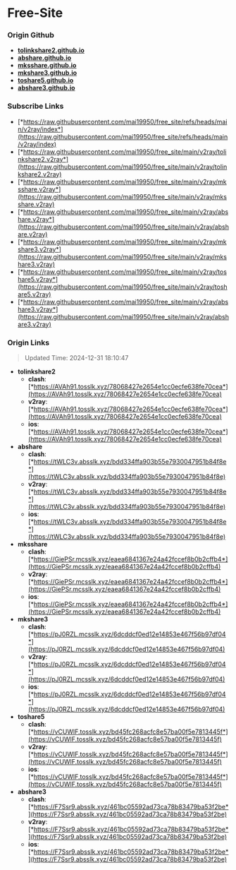 # Free-Site

### Origin Github

- [**tolinkshare2.github.io**](https://github.com/tolinkshare2/tolinkshare2.github.io)
- [**abshare.github.io**](https://github.com/abshare/abshare.github.io)
- [**mksshare.github.io**](https://github.com/mksshare/mksshare.github.io)
- [**mkshare3.github.io**](https://github.com/mkshare3/mkshare3.github.io)
- [**toshare5.github.io**](https://github.com/toshare5/toshare5.github.io)
- [**abshare3.github.io**](https://github.com/abshare3/abshare3.github.io)

### Subscribe Links

- [*https://raw.githubusercontent.com/mai19950/free_site/refs/heads/main/v2ray/index*](https://raw.githubusercontent.com/mai19950/free_site/refs/heads/main/v2ray/index)
- [*https://raw.githubusercontent.com/mai19950/free_site/main/v2ray/tolinkshare2.v2ray*](https://raw.githubusercontent.com/mai19950/free_site/main/v2ray/tolinkshare2.v2ray)
- [*https://raw.githubusercontent.com/mai19950/free_site/main/v2ray/mksshare.v2ray*](https://raw.githubusercontent.com/mai19950/free_site/main/v2ray/mksshare.v2ray)
- [*https://raw.githubusercontent.com/mai19950/free_site/main/v2ray/abshare.v2ray*](https://raw.githubusercontent.com/mai19950/free_site/main/v2ray/abshare.v2ray)
- [*https://raw.githubusercontent.com/mai19950/free_site/main/v2ray/mkshare3.v2ray*](https://raw.githubusercontent.com/mai19950/free_site/main/v2ray/mkshare3.v2ray)
- [*https://raw.githubusercontent.com/mai19950/free_site/main/v2ray/toshare5.v2ray*](https://raw.githubusercontent.com/mai19950/free_site/main/v2ray/toshare5.v2ray)
- [*https://raw.githubusercontent.com/mai19950/free_site/main/v2ray/abshare3.v2ray*](https://raw.githubusercontent.com/mai19950/free_site/main/v2ray/abshare3.v2ray)

### Origin Links

> Updated Time: 2024-12-31 18:10:47

- **tolinkshare2**
  - **clash**: [*https://AVAh91.tosslk.xyz/78068427e2654e1cc0ecfe638fe70cea*](https://AVAh91.tosslk.xyz/78068427e2654e1cc0ecfe638fe70cea)
  - **v2ray**: [*https://AVAh91.tosslk.xyz/78068427e2654e1cc0ecfe638fe70cea*](https://AVAh91.tosslk.xyz/78068427e2654e1cc0ecfe638fe70cea)
  - **ios**: [*https://AVAh91.tosslk.xyz/78068427e2654e1cc0ecfe638fe70cea*](https://AVAh91.tosslk.xyz/78068427e2654e1cc0ecfe638fe70cea)
- **abshare**
  - **clash**: [*https://tWLC3v.absslk.xyz/bdd334ffa903b55e7930047951b84f8e*](https://tWLC3v.absslk.xyz/bdd334ffa903b55e7930047951b84f8e)
  - **v2ray**: [*https://tWLC3v.absslk.xyz/bdd334ffa903b55e7930047951b84f8e*](https://tWLC3v.absslk.xyz/bdd334ffa903b55e7930047951b84f8e)
  - **ios**: [*https://tWLC3v.absslk.xyz/bdd334ffa903b55e7930047951b84f8e*](https://tWLC3v.absslk.xyz/bdd334ffa903b55e7930047951b84f8e)
- **mksshare**
  - **clash**: [*https://GiePSr.mcsslk.xyz/eaea6841367e24a42fccef8b0b2cffb4*](https://GiePSr.mcsslk.xyz/eaea6841367e24a42fccef8b0b2cffb4)
  - **v2ray**: [*https://GiePSr.mcsslk.xyz/eaea6841367e24a42fccef8b0b2cffb4*](https://GiePSr.mcsslk.xyz/eaea6841367e24a42fccef8b0b2cffb4)
  - **ios**: [*https://GiePSr.mcsslk.xyz/eaea6841367e24a42fccef8b0b2cffb4*](https://GiePSr.mcsslk.xyz/eaea6841367e24a42fccef8b0b2cffb4)
- **mkshare3**
  - **clash**: [*https://pJ0RZL.mcsslk.xyz/6dcddcf0ed12e14853e467f56b97df04*](https://pJ0RZL.mcsslk.xyz/6dcddcf0ed12e14853e467f56b97df04)
  - **v2ray**: [*https://pJ0RZL.mcsslk.xyz/6dcddcf0ed12e14853e467f56b97df04*](https://pJ0RZL.mcsslk.xyz/6dcddcf0ed12e14853e467f56b97df04)
  - **ios**: [*https://pJ0RZL.mcsslk.xyz/6dcddcf0ed12e14853e467f56b97df04*](https://pJ0RZL.mcsslk.xyz/6dcddcf0ed12e14853e467f56b97df04)
- **toshare5**
  - **clash**: [*https://vCUWlF.tosslk.xyz/bd45fc268acfc8e57ba00f5e7813445f*](https://vCUWlF.tosslk.xyz/bd45fc268acfc8e57ba00f5e7813445f)
  - **v2ray**: [*https://vCUWlF.tosslk.xyz/bd45fc268acfc8e57ba00f5e7813445f*](https://vCUWlF.tosslk.xyz/bd45fc268acfc8e57ba00f5e7813445f)
  - **ios**: [*https://vCUWlF.tosslk.xyz/bd45fc268acfc8e57ba00f5e7813445f*](https://vCUWlF.tosslk.xyz/bd45fc268acfc8e57ba00f5e7813445f)
- **abshare3**
  - **clash**: [*https://F7Ssr9.absslk.xyz/461bc05592ad73ca78b83479ba53f2be*](https://F7Ssr9.absslk.xyz/461bc05592ad73ca78b83479ba53f2be)
  - **v2ray**: [*https://F7Ssr9.absslk.xyz/461bc05592ad73ca78b83479ba53f2be*](https://F7Ssr9.absslk.xyz/461bc05592ad73ca78b83479ba53f2be)
  - **ios**: [*https://F7Ssr9.absslk.xyz/461bc05592ad73ca78b83479ba53f2be*](https://F7Ssr9.absslk.xyz/461bc05592ad73ca78b83479ba53f2be)
